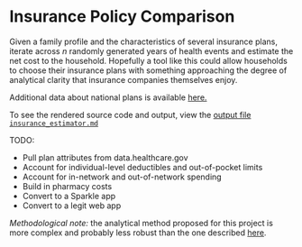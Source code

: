 # Insurance Policy Comparison

Given a family profile and the characteristics of several insurance plans, iterate across _n_ randomly generated years of health events and estimate the net cost to the household. Hopefully a tool like this could allow households to choose their insurance plans with something approaching the degree of analytical clarity that insurance companies themselves enjoy. 

Additional data about national plans is available [here.](http://www.rwjf.org/en/research-publications/find-rwjf-research/2014/03/breakaway-policy-dataset.html)


To see the rendered source code and output, view the [output file `insurance_estimator.md`](https://github.com/mwfrost/insurance_estimator/blob/master/insurance_estimator.md)

TODO: 
- Pull plan attributes from data.healthcare.gov
- Account for individual-level deductibles and out-of-pocket limits
- Account for in-network and out-of-network spending
- Build in pharmacy costs
- Convert to a Sparkle app
- Convert to a legit web app

*Methodological note:* the analytical method proposed for this project is more complex and probably less robust than the one described [here](http://www.youtube.com/watch?v=ujPqaE6cVjQ).



